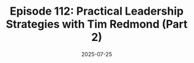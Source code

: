 ---
title: "Episode 112: Practical Leadership Strategies with Tim Redmond (Part 2)"
description: "Tim Redmond is CEO of Redmond Growth Consulting... [trimmed]"
guest: "Tim Redmond"
duration: "23 min listen"
slug: "episode-111-tim-redmond"
date: 2025-07-25
---